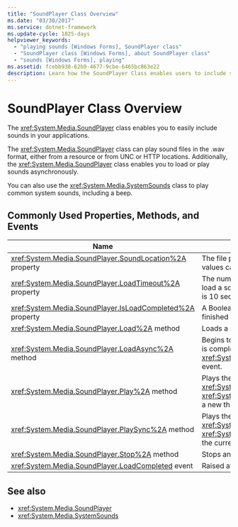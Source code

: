 ```yaml
---
title: "SoundPlayer Class Overview"
ms.date: "03/30/2017"
ms.service: dotnet-framework
ms.update-cycle: 1825-days
helpviewer_keywords:
  - "playing sounds [Windows Forms], SoundPlayer class"
  - "SoundPlayer class [Windows Forms], about SoundPlayer class"
  - "sounds [Windows Forms], playing"
ms.assetid: fcebb938-62b9-4677-9cbe-6465bc863e22
description: Learn how the SoundPlayer Class enables users to include sound in the .wav format in applications and also load or play sounds asynchronously.
---
```

# SoundPlayer Class Overview

The <xref:System.Media.SoundPlayer> class enables you to easily include sounds in your applications.

The <xref:System.Media.SoundPlayer> class can play sound files in the .wav format, either from a resource or from UNC or HTTP locations. Additionally, the <xref:System.Media.SoundPlayer> class enables you to load or play sounds asynchronously.

You can also use the <xref:System.Media.SystemSounds> class to play common system sounds, including a beep.

## Commonly Used Properties, Methods, and Events

|Name|Description|
|----------|-----------------|
|<xref:System.Media.SoundPlayer.SoundLocation%2A> property|The file path or Web address of the sound. Acceptable values can be UNC or HTTP.|
|<xref:System.Media.SoundPlayer.LoadTimeout%2A> property|The number of milliseconds your program will wait to load a sound before it throws an exception. The default is 10 seconds.|
|<xref:System.Media.SoundPlayer.IsLoadCompleted%2A> property|A Boolean value indicating whether the sound has finished loading.|
|<xref:System.Media.SoundPlayer.Load%2A> method|Loads a sound synchronously.|
|<xref:System.Media.SoundPlayer.LoadAsync%2A> method|Begins to load a sound asynchronously. When loading is complete, it raises the <xref:System.Media.SoundPlayer.OnLoadCompleted%2A> event.|
|<xref:System.Media.SoundPlayer.Play%2A> method|Plays the sound specified in the <xref:System.Media.SoundPlayer.SoundLocation%2A> or <xref:System.Media.SoundPlayer.Stream%2A> property in a new thread.|
|<xref:System.Media.SoundPlayer.PlaySync%2A> method|Plays the sound specified in the <xref:System.Media.SoundPlayer.SoundLocation%2A> or <xref:System.Media.SoundPlayer.Stream%2A> property in the current thread.|
|<xref:System.Media.SoundPlayer.Stop%2A> method|Stops any sound currently playing.|
|<xref:System.Media.SoundPlayer.LoadCompleted> event|Raised after the load of a sound is attempted.|

## See also

- <xref:System.Media.SoundPlayer>
- <xref:System.Media.SystemSounds>
